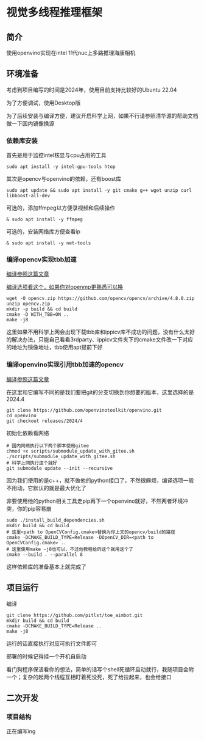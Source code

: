 # 视觉多线程推理框架

## 简介

使用openvino实现在intel 11代nuc上多路推理海康相机

## 环境准备

考虑到项目编写的时间是2024年，使用目前支持比较好的Ubuntu 22.04

为了方便调试，使用Desktop版

为了后续安装与编译方便，建议开启科学上网，如果不行请参照清华源的帮助文档做一下国内镜像换源

### 依赖库安装

首先是用于监控intel核显与cpu占用的工具
```
sudo apt install -y intel-gpu-tools htop
```

其次是opencv与openvino的依赖，还有boost库
```
sudo apt update && sudo apt install -y git cmake g++ wget unzip curl libboost-all-dev
```

可选的，添加ffmpeg以方便录视频和后续操作
```
& sudo apt install -y ffmpeg
```

可选的，安装网络库方便查看ip
```
& sudo apt install -y net-tools
```
### 编译opencv实现tbb加速

[编译参照这篇文章](https://docs.opencv.org/4.x/d7/d9f/tutorial_linux_install.html)

[编译选项看这个，如果你对openmp更熟悉可以换](https://docs.opencv.org/4.x/db/d05/tutorial_config_reference.html)
```
wget -O opencv.zip https://github.com/opencv/opencv/archive/4.8.0.zip
unzip opencv.zip
mkdir -p build && cd build
cmake -D WITH_TBB=ON ..
make -j8
```
这里如果不用科学上网会出现下载tbb库和ippicv库不成功的问题，没有什么太好的解决办法，只能自己看看3rdparty、ippicv文件夹下的cmake文件改一下对应的地址为镜像地址，tbb使用apt提前下好

### 编译openvino实现引用tbb加速的opencv

[编译参照这篇文章](https://github.com/openvinotoolkit/openvino/blob/master/docs/dev/build_linux.md)

在这里和它编写不同的是我们要把git的分支切换到你想要的版本，这里选择的是2024.4
```
git clone https://github.com/openvinotoolkit/openvino.git
cd openvino
git checkout releases/2024/4
```
初始化依赖看网络
```
# 国内网络执行以下两个脚本使用gitee
chmod +x scripts/submodule_update_with_gitee.sh
./scripts/submodule_update_with_gitee.sh
# 科学上网执行这个就好
git submodule update --init --recursive
```
因为我们使用的是c++，就不做他的python接口了，不然很麻烦，编译选项一般不用动，它默认的就是最大优化了

非要使用他的python相关工具走pip再下一个openvino就好，不然两者环境冲突，你的pip容易崩
```
sudo ./install_build_dependencies.sh
mkdir build && cd build
# 这里<path to OpenCVConfig.cmake>替换为你上文的opencv/build的路径
cmake -DCMAKE_BUILD_TYPE=Release -DOpenCV_DIR=<path to OpenCVConfig.cmake> ..
# 这里使用make -j8也可以，不过他教程给的这个就用这个了
cmake --build . --parallel 8
```
这样依赖库的准备基本上就完成了

## 项目运行
编译
```
git clone https://github.com/pitlst/toe_aimbot.git
mkdir build && cd build
cmake -DCMAKE_BUILD_TYPE=Release ..
make -j8
```
运行的话直接执行对应可执行文件即可

部署的时候记得挂一个开机自启动

看门狗程序保活看你的想法，简单的话写个shell死循环启动就行，我随项目会附一个；复杂的起两个线程互相盯着死没死，死了给拉起来，也会给接口

## 二次开发

### 项目结构



正在编写ing